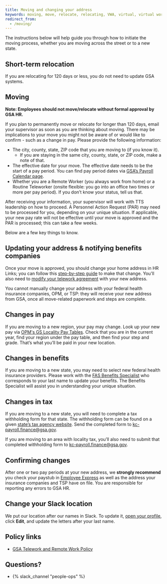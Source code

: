 ```yaml
---
title: Moving and changing your address
keywords: moving, move, relocate, relocating, VWA, virtual, virtual work agreement, full-time, telework, teleworking, arrangement, FTTW, FTTWA, FTWA, FTT
redirect_from:
  - /moving/
---
```


The instructions below will help guide you through how to initiate the moving
process, whether you are moving across the street or to a new state.

## Short-term relocation

If you are relocating for 120 days or less, you do not need to update GSA systems.

## Moving

**Note: Employees should not move/relocate without formal approval by GSA HR.**

If you plan to permanently move or relocate for longer than 120 days, email your supervisor as soon as you are thinking about moving. There may be implications to your move you might not be aware of or would like to confirm - such as a change in pay. Please provide the following information:

- The city, county, state, ZIP code that you are moving to (if you know it).
  - If you are staying in the same city, county, state, or ZIP code, make a note
    of that.
- The effective date for your move. The effective date needs to be the start of
  a pay period. You can find pay period dates via
  [GSA’s Payroll Calendar page](https://www.gsa.gov/buy-through-us/purchasing-programs/shared-services/payroll-shared-services/payroll-calendars).
- Whether you are a Remote Worker (you always work from home) or a Routine
  Teleworker (onsite flexible: you go into an office two times or more per pay
  period). If you don’t know your status, tell us that.

After receiving your information, your supervisor will work with TTS leadership on how to proceed. A Personnel Action Request (PAR) may need to be processed for you, depending on your unique situation. If applicable, your new pay rate will not be effective until your move is approved and the PAR is processed; this can take a few weeks.

Below are a few key things to know.

## Updating your address & notifying benefits companies

Once your move is approved, you should change your home address in HR Links; you
can follow this
[step-by-step guide](https://drive.google.com/file/d/1CgfHaW3s_LvKvlnyzHb2BycfELGWotaj/view?usp=sharing)
to make that change. You'll also need to
[modify your telework agreement](https://drive.google.com/file/d/1yqKVN8v8bWM3QlefB62ZO_mrqBKXbIyM/view?usp=sharing)
with your new address.

You cannot manually change your address with your federal health insurance
companies, OPM, or TSP: they will receive your new address from GSA, once all
move-related paperwork and steps are complete.

## Changes in pay

If you are moving to a new region, your pay may change. Look up your new pay via
[OPM's GS Locality Pay Tables](https://www.opm.gov/policy-data-oversight/pay-leave/salaries-wages/).
Check that you are in the current year, find your region under the pay table,
and then find your step and grade. That’s what you’ll be paid in your new
location.

## Changes in benefits

If you are moving to a new state, you may need to select new federal health
insurance providers. Please work with the
[FAS Benefits Specialist](https://docs.google.com/document/d/15glvq9UakKUN8XTRTa6gRkhBHm2whhQyAGmf8ibTtBs/edit)
who corresponds to your last name to update your benefits. The Benefits
Specialist will assist you in understanding your unique situation.

## Changes in tax

If you are moving to a new state, you will need to complete a tax withholding
form for that state. The withholding form can be found on a given
[state’s tax agency website](https://www.taxadmin.org/state-tax-agencies). Send
the completed form to
[kc-payroll.finance@gsa.gov](mailto:kc-payroll.finance@gsa.gov).

If you are moving to an area with locality tax, you’ll also need to submit that
completed withholding form to
[kc-payroll.finance@gsa.gov](mailto:kc-payroll.finance@gsa.gov).

## Confirming changes

After one or two pay periods at your new address, we **strongly recommend** you
check your paystub in [Employee Express](https://www.employeeexpress.gov/) as
well as the address your insurance companies and TSP have on file. You are
responsible for reporting any errors to GSA HR.

## Change your Slack location

We put our location after our names in Slack. To update it,
[open your profile](https://gsa-tts.slack.com/account/profile), click **Edit**,
and update the letters after your last name.

## Policy links

- [GSA Telework and Remote Work Policy](https://www.gsa.gov/directives-library/gsa-telework-and-remote-work-policy)

## Questions?

- {% slack_channel "people-ops" %}
